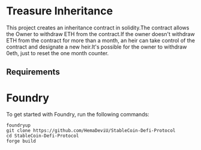 # Treasure Inheritance

This project creates an inheritance contract in solidity.The contract allows the Owner to withdraw ETH from the contract.If the owner doesn't withdraw ETH from the contract for more than a month, an heir can take control of the contract and designate a new heir.It's possible for the owner to withdraw 0eth, just to reset the one month counter.

## Requirements

# Foundry

To get started with Foundry, run the following commands:

```curl -L https://foundry.paradigm.xyz | bash
foundryup
git clone https://github.com/HemaDeviU/StableCoin-Defi-Protocol
cd StableCoin-Defi-Protocol
forge build
```


